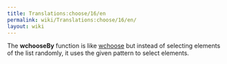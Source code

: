 ```yaml
---
title: Translations:choose/16/en
permalink: wiki/Translations:choose/16/en/
layout: wiki
---
```


The **wchooseBy** function is like [wchoose](wchoose "wikilink") but
instead of selecting elements of the list randomly, it uses the given
pattern to select elements.
